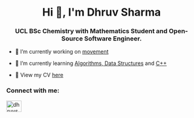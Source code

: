<h1 align="center">Hi 👋, I'm Dhruv Sharma</h1>
<h3 align="center">UCL BSc Chemistry with Mathematics Student and Open-Source Software Engineer.</h3>

- 🔭 I’m currently working on [movement](https://github.com/neuroinformatics-unit/movement)

- 🌱 I’m currently learning [Algorithms, Data Structures](https://cses.fi/book/book.pdf) and [C++](https://www.learncpp.com/)

- 📄 View my CV [here](https://www.dhruvs.com/Sharma_Dhruv_CV.pdf)

<h3 align="left">Connect with me:</h3>
<p align="left">
<a href="https://linkedin.com/in/dhruvsharma-ucl" target="blank"><img align="center" src="https://raw.githubusercontent.com/rahuldkjain/github-profile-readme-generator/master/src/images/icons/Social/linked-in-alt.svg" alt="dhruvsharma-ucl" height="30" width="40" /></a>
</p>
